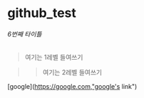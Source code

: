 # github_test

###### 6번째 타이틀

> 여기는 1레벨 들여쓰기

>> 여기는 2레벨 들여쓰기

[google](https://google.com,"google's link")

